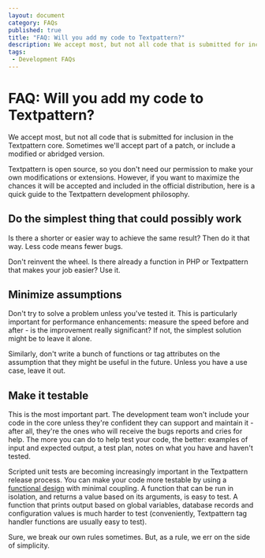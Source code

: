 ```yaml
---
layout: document
category: FAQs
published: true
title: "FAQ: Will you add my code to Textpattern?"
description: We accept most, but not all code that is submitted for inclusion in the Textpattern core.
tags:
 - Development FAQs
---
```


# FAQ: Will you add my code to Textpattern?

We accept most, but not all code that is submitted for inclusion in the Textpattern core. Sometimes we'll accept part of a patch, or include a modified or abridged version.

Textpattern is open source, so you don't need our permission to make your own modifications or extensions. However, if you want to maximize the chances it will be accepted and included in the official distribution, here is a quick guide to the Textpattern development philosophy.

## Do the simplest thing that could possibly work

Is there a shorter or easier way to achieve the same result? Then do it that way. Less code means fewer bugs.

Don't reinvent the wheel. Is there already a function in PHP or Textpattern that makes your job easier? Use it.

## Minimize assumptions

Don't try to solve a problem unless you've tested it. This is particularly important for performance enhancements: measure the speed before and after - is the improvement really significant? If not, the simplest solution might be to leave it alone.

Similarly, don't write a bunch of functions or tag attributes on the assumption that they might be useful in the future. Unless you have a use case, leave it out.

## Make it testable

This is the most important part. The development team won't include your code in the core unless they're confident they can support and maintain it - after all, they're the ones who will receive the bugs reports and cries for help. The more you can do to help test your code, the better: examples of input and expected output, a test plan, notes on what you have and haven't tested.

Scripted unit tests are becoming increasingly important in the Textpattern release process. You can make your code more testable by using a [functional design](https://en.wikipedia.org/wiki/Functional_design) with minimal coupling. A function that can be run in isolation, and returns a value based on its arguments, is easy to test. A function that prints output based on global variables, database records and configuration values is much harder to test (conveniently, Textpattern tag handler functions are usually easy to test).

Sure, we break our own rules sometimes. But, as a rule, we err on the side of simplicity.

